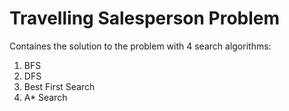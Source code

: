 # Travelling Salesperson Problem
Containes the solution to the problem with 4 search algorithms:<br>
1. BFS
2. DFS
3. Best First Search
4. A* Search
